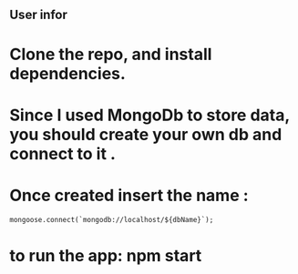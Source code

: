## User infor


# Clone the repo, and install dependencies.
# Since I used MongoDb to store data, you should create your own db and connect to it . 
# Once created insert the name : 
```
mongoose.connect(`mongodb://localhost/${dbName}`);

```
# to run the app: npm start